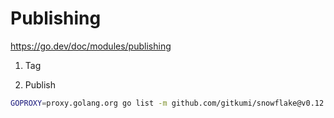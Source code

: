 # Publishing 

https://go.dev/doc/modules/publishing

1. Tag

2. Publish

```bash
GOPROXY=proxy.golang.org go list -m github.com/gitkumi/snowflake@v0.12.0
```

